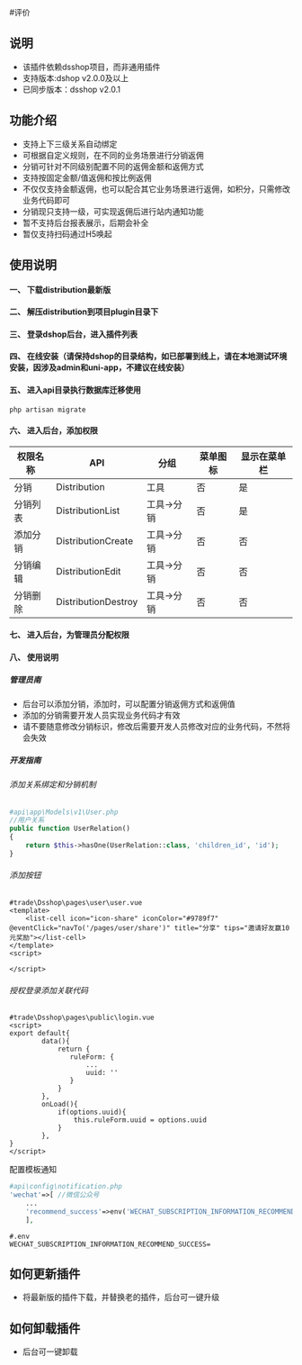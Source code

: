 #评价
## 说明
- 该插件依赖dsshop项目，而非通用插件
- 支持版本:dshop v2.0.0及以上
- 已同步版本：dsshop v2.0.1

## 功能介绍
- 支持上下三级关系自动绑定
- 可根据自定义规则，在不同的业务场景进行分销返佣
- 分销可针对不同级别配置不同的返佣金额和返佣方式
- 支持按固定金额/值返佣和按比例返佣
- 不仅仅支持金额返佣，也可以配合其它业务场景进行返佣，如积分，只需修改业务代码即可
- 分销现只支持一级，可实现返佣后进行站内通知功能
- 暂不支持后台报表展示，后期会补全
- 暂仅支持扫码通过H5唤起

## 使用说明
#### 一、 下载distribution最新版
#### 二、 解压distribution到项目plugin目录下
#### 三、 登录dshop后台，进入插件列表
#### 四、 在线安装（请保持dshop的目录结构，如已部署到线上，请在本地测试环境安装，因涉及admin和uni-app，不建议在线安装）
#### 五、 进入api目录执行数据库迁移使用

```
php artisan migrate
```
#### 六、 进入后台，添加权限

| **权限名称** | **API**             | **分组**   | **菜单图标** | **显示在菜单栏** |
| ------------ | ------------------- | ---------- | ------------ | ---------------- |
| 分销         | Distribution        | 工具       | 否           | 是               |
| 分销列表     | DistributionList    | 工具->分销 | 否           | 是               |
| 添加分销     | DistributionCreate  | 工具->分销 | 否           | 否               |
| 分销编辑     | DistributionEdit    | 工具->分销 | 否           | 否               |
| 分销删除     | DistributionDestroy | 工具->分销 | 否           | 否               |



#### 七、 进入后台，为管理员分配权限

#### 八、 使用说明

##### 管理员南

- 后台可以添加分销，添加时，可以配置分销返佣方式和返佣值
- 添加的分销需要开发人员实现业务代码才有效
- 请不要随意修改分销标识，修改后需要开发人员修改对应的业务代码，不然将会失效

##### 开发指南

###### 添加关系绑定和分销机制

```php
#api\app\Models\v1\User.php
//用户关系
public function UserRelation()
{
    return $this->hasOne(UserRelation::class, 'children_id', 'id');
}
```

###### 添加按钮

```vue
#trade\Dsshop\pages\user\user.vue
<template>
	<list-cell icon="icon-share" iconColor="#9789f7" @eventClick="navTo('/pages/user/share')" title="分享" tips="邀请好友赢10元奖励"></list-cell>
</template>
<script>

</script>
```

###### 授权登录添加关联代码

```vue
#trade\Dsshop\pages\public\login.vue
<script>
export default{
		data(){
			return {
               ruleForm: {
                   ...
                   uuid: ''
               } 
            }
        },
   	 	onLoad(){
			if(options.uuid){
				this.ruleForm.uuid = options.uuid
			}
		},
}
</script>
```

配置模板通知

```php
#api\config\notification.php
'wechat'=>[ //微信公众号
    ...
    'recommend_success'=>env('WECHAT_SUBSCRIPTION_INFORMATION_RECOMMEND_SUCCESS',''),  //	推荐会员成功提醒
    ],
```

```shell
#.env
WECHAT_SUBSCRIPTION_INFORMATION_RECOMMEND_SUCCESS=
```



## 如何更新插件
- 将最新版的插件下载，并替换老的插件，后台可一键升级
## 如何卸载插件
- 后台可一键卸载
